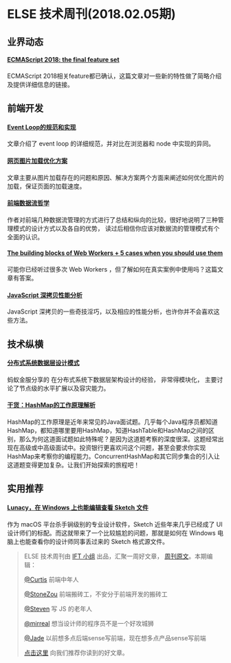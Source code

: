 # ELSE 技术周刊(2018.02.05期)

## 业界动态

#### [ECMAScript 2018: the final feature set](http://2ality.com/2017/02/ecmascript-2018.html)
ECMAScript 2018相关feature都已确认，这篇文章对一些新的特性做了简略介绍及提供详细信息的链接。


## 前端开发

#### [Event Loop的规范和实现](https://juejin.im/post/5a6155126fb9a01cb64edb45)

文章介绍了 event loop 的详细规范，并对比在浏览器和 node 中实现的异同。

#### [网页图片加载优化方案](https://zhuanlan.zhihu.com/p/33370207)
文章主要从图片加载存在的问题和原因、解决方案两个方面来阐述如何优化图片的加载，保证页面的加载速度。

#### [前端数据流哲学](https://zhuanlan.zhihu.com/p/33382396)
作者对前端几种数据流管理的方式进行了总结和纵向的比较，很好地说明了三种管理模式的设计方式以及各自的优势， 读过后相信你应该对数据流的管理模式有个全面的认识。

#### [The building blocks of Web Workers + 5 cases when you should use them](https://blog.sessionstack.com/how-javascript-works-the-building-blocks-of-web-workers-5-cases-when-you-should-use-them-a547c0757f6a)

可能你已经听过很多次 Web Workers ，但了解如何在真实案例中使用吗？这篇文章有答案。

#### [JavaScript 深拷贝性能分析](https://zhuanlan.zhihu.com/p/33489557)

JavaScript 深拷贝的一些奇技淫巧，以及相应的性能分析，也许你并不会喜欢这些方法。


## 技术纵横

#### [分布式系统数据层设计模式](https://mp.weixin.qq.com/s/_CBoYbOoVDkFDoEgC0I68Q)
蚂蚁金服分享的 在分布式系统下数据层架构设计的经验， 非常得模块化， 主要讨论了节点级的水平扩展以及容灾能力。

#### [干货：HashMap的工作原理解析](https://juejin.im/post/5a7592f4f265da4e8d42ded2)
HashMap的工作原理是近年来常见的Java面试题。几乎每个Java程序员都知道HashMap，都知道哪里要用HashMap，知道HashTable和HashMap之间的区别，那么为何这道面试题如此特殊呢？是因为这道题考察的深度很深。这题经常出现在高级或中高级面试中。投资银行更喜欢问这个问题，甚至会要求你实现HashMap来考察你的编程能力。ConcurrentHashMap和其它同步集合的引入让这道题变得更加复杂。让我们开始探索的旅程吧！


## 实用推荐

#### [Lunacy，在 Windows 上也能编辑查看 Sketch 文件](https://sspai.com/post/42926)

作为 macOS 平台杀手锏级别的专业设计软件，Sketch 近些年来几乎已经成了 UI 设计师们的标配。而这就带来了一个比较尴尬的问题，那就是如何在 Windows 电脑上也能查看你的设计师同事丢过来的 Sketch 格式源文件。


> ELSE 技术周刊由 [IFT 小组](https://github.com/CtripFE) 出品，汇聚一周好文章， [周刊原文]()。本期编辑：
>
> [@Curtis](https://github.com/CurtisCBS) 前端中年人
>
> [@StoneZou](https://github.com/stoneyong) 前端搬砖工，不安分于前端开发的搬砖工
>
> [@Steven](https://github.com/StevenX911) 写 JS 的老年人
>
> [@mirreal](https://github.com/mirreal) 想当设计师的程序员不是一个好攻城狮
>
> [@Jade](https://github.com/Jade05) 以前想多点后端sense写前端，现在想多点产品sense写前端
>
> [点击这里](https://github.com/CtripFE/fe-weekly/issues) 向我们推荐你读到的好文章。